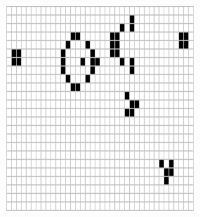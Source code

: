 
<p align="center">
  <img src="https://github.com/violet360/violet360/blob/main/Gosperglidergun.gif" alt="animated" width="900px" height= "550px"/>
</p>
